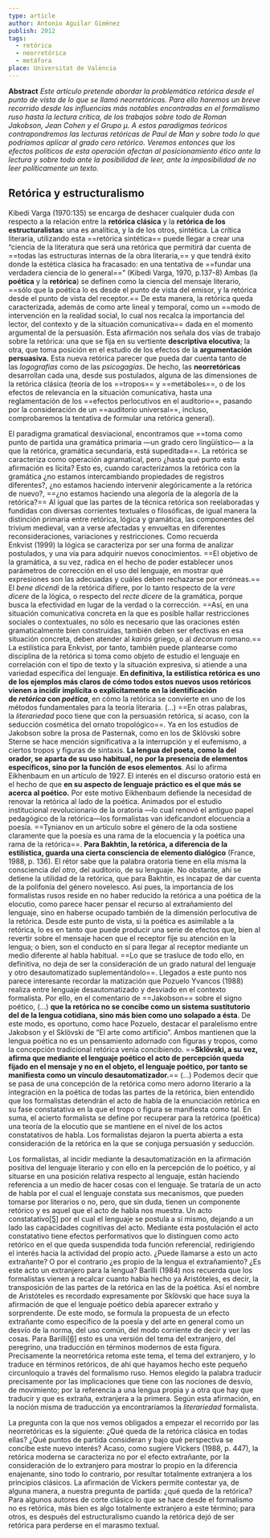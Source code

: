 ```yaml
---
type: article
author: Antonio Aguilar Giménez
publish: 2012
tags:
  - retórica
  - neorretórica
  - metáfora
place: Universitat de València
---
```

**Abstract**
*Este artículo pretende abordar la problemática retórica desde el punto de vista de lo que se llamó neorretóricas. Para ello haremos un breve recorrido desde las influencias más notables encontradas en el formalismo ruso hasta la lectura crítica, de los trabajos sobre todo de Roman Jakobson, Jean Cohen y el Grupo µ. A estos paradigmas teóricos contrapondremos las lecturas retóricas de Paul de Man y sobre todo lo que podríamos aplicar al grado cero retórico. Veremos entonces que los efectos políticos de esta operación afectan al posicionamiento ético ante la lectura y sobre todo ante la posibilidad de leer, ante la imposibilidad de no leer políticamente un texto.*

## Retórica y estructuralismo
Kibedi Varga (1970:135) se encarga de deshacer cualquier duda con respecto a la relación entre la **retórica clásica** y la **retórica de los estructuralistas**: una es analítica, y la de los otros, sintética.
La crítica literaria, utilizando esta ==retórica sintética== puede llegar a crear una “ciencia de la literatura que será una retórica que permitirá dar cuenta de ==todas las estructuras internas de la obra literaria,== y que tendrá éxito donde la estética clásica ha fracasado: en una tentativa de ==fundar una verdadera ciencia de lo general==” (Kibedi Varga, 1970, p.137-8)
Ambas (la **poética** y la **retórica**) se definen como la ciencia del mensaje literario, ==sólo que la poética lo es desde el punto de vista del emisor, y la retórica desde el punto de vista del receptor.== De esta manera, la retórica queda caracterizada, además de como arte lineal y temporal, como un ==modo de intervención en la realidad social, lo cual nos recalca la importancia del lector, del contexto y de la situación comunicativa== dada en el momento argumental de la persuasión. Esta afirmación nos señala dos vías de trabajo sobre la retórica: una que se fija en su vertiente **descriptiva elocutiva**; la otra, que toma posición en el estudio de los efectos de la **argumentación persuasiva.**
Esta nueva retórica parecer que pueda dar cuenta tanto de las _logografías_ como de las _psicogagías_. De hecho, las **neorretóricas** desarrollan cada una, desde sus postulados, alguna de las dimensiones de la retórica clásica (teoría de los ==tropos== y ==metáboles==, o de los efectos de relevancia en la situación comunicativa, hasta una reglamentación de los ==efectos perlocutivos en el auditorio==, pasando por la consideración de un ==auditorio universal==, incluso, comprobaremos la tentativa de formular una retórica general).

El paradigma gramatical desviacional, encontramos que ==toma como punto de partida una gramática primaria ―un grado cero lingüístico― a la que la retórica, gramática secundaria, está supeditada==. La retórica se caracteriza como operación agramatical, pero ¿hasta qué punto esta afirmación es lícita? Esto es, cuando caracterizamos la retórica con la gramática ¿no estamos intercambiando propiedades de registros diferentes?, ¿no estamos haciendo intervenir alegóricamente a la retórica de nuevo?, ==¿no estamos haciendo una alegoría de la alegoría de la retórica?== Al igual que las partes de la técnica retórica son reelaboradas y fundidas con diversas corrientes textuales o filosóficas, de igual manera la distinción primaria entre retórica, lógica y gramática, las componentes del trivium medieval, van a verse afectadas y envueltas en diferentes reconsideraciones, variaciones y restricciones. Como recuerda Enkvist (1999) la lógica se caracteriza por ser una forma de analizar postulados, y una vía para adquirir nuevos conocimientos. ==El objetivo de la gramática, a su vez, radica en el hecho de poder establecer unos parámetros de corrección en el uso del lenguaje, en mostrar qué expresiones son las adecuadas y cuáles deben rechazarse por erróneas.== El _bene dicendi_ de la retórica difiere, por lo tanto respecto de la _vere dicere_ de la lógica, o respecto del _recte dicere_ de la gramática, porque busca la efectividad en lugar de la verdad o la corrección. ==Así, en una situación comunicativa concreta en la que es posible hallar restricciones sociales o contextuales, no sólo es necesario que las oraciones estén gramaticalmente bien construidas, también deben ser efectivas en esa situación concreta, deben atender al _kairós_ griego, o al _decorum_ romano.== La estilística para Enkvist, por tanto, también puede plantearse como disciplina de la retórica si toma como objeto de estudio el lenguaje en correlación con el tipo de texto y la situación expresiva, si atiende a una variedad específica del lenguaje. **En definitiva, la estilística retórica es uno de los ejemplos más claros de cómo todos estos nuevos usos retóricos vienen a incidir implícita o explícitamente en la identificación de _retórica_ con _poética_**, en cómo la retórica se convierte en uno de los métodos fundamentales para la teoría literaria.
(...) ==En otras palabras, la _literariedad_ poco tiene que con la persuasión retórica, si acaso, con la seducción cosmética del ornato tropológico==.
Ya en los estudios de Jakobson sobre la prosa de Pasternak, como en los de Sklövski sobre Sterne se hace mención significativa a la interrupción y el eufemismo, a ciertos tropos y figuras de sintaxis. **La lengua del poeta, como la del orador, se aparta de su uso habitual, no por la presencia de elementos específicos, sino por la función de esos elementos**. Así lo afirma Eikhenbaum en un artículo de 1927. El interés en el discurso oratorio está en el hecho de que **en su aspecto de lenguaje práctico es el que más se acerca al poético.** Por este motivo Eikhenbaum defiende la necesidad de renovar la retórica al lado de la poética.
Animados por el estudio institucional revolucionario de la oratoria ―lo cual renovó el antiguo papel pedagógico de la retórica―los formalistas van ideficandont elocuencia a poesía. ==Tynianov en un artículo sobre el género de la oda sostiene claramente que la poesía es una rama de la elocuencia y la poética una rama de la retórica==. **Para Bakhtin, la retórica, a diferencia de la estilística, guarda una cierta consciencia de elemento dialógico** (France, 1988, p. 136). El rétor sabe que la palabra oratoria tiene en ella misma la consciencia _del otro_, del auditorio, de su lenguaje. No obstante, ahí se detiene la utilidad de la retórica, que para Bakhtin, es incapaz de dar cuenta de la polifonía del género novelesco. Así pues, la importancia de los formalistas rusos reside en no haber reducido la retórica a una poética de la elocutio, como parece hacer pensar el recurso al extrañamiento del lenguaje, sino en haberse ocupado también de la dimensión perlocutiva de la retórica. Desde este punto de vista, si la poética es asimilable a la retórica, lo es en tanto que puede producir una serie de efectos que, bien al revertir sobre el mensaje hacen que el receptor fije su atención en la lengua; o bien, son el conducto en sí para llegar al receptor mediante un medio diferente al habla habitual. ==Lo que se trasluce de todo ello, en definitiva, no deja de ser la consideración de un grado natural del lenguaje y otro desautomatizado suplementándolo==. Llegados a este punto nos parece interesante recordar la matización que Pozuelo Yvancos (1988) realiza entre lenguaje desautomatizado y desviado en el contexto formalista.
Por ello, en el comentario de ==Jakobson== sobre el signo poético, (...) **que la retórica no se concibe como un sistema sustitutorio del de la lengua cotidiana, sino más bien como uno solapado a ésta**. De este modo, es oportuno, como hace Pozuelo, destacar el paralelismo entre Jakobson y el Sklövski de “El arte como artificio”. Ambos mantienen que la lengua poética no es un pensamiento adornado con figuras y tropos, como la concepción tradicional retórica venía concibiendo. ==**Sklövski, a su vez, afirma que mediante el lenguaje poético el acto de percepción queda fijado en el mensaje y no en el objeto, el lenguaje poético, por tanto se manifiesta como un vínculo desautomatizador.**== (...) Podemos decir que se pasa de una concepción de la retórica como mero adorno literario a la integración en la poética de todas las partes de la retórica, bien entendido que los formalistas detendrán el acto de habla de la enunciación retórica en su fase constatativa en la que el tropo o figura se manifiesta como tal. En suma, el acierto formalista se define por recuperar para la retórica (poética) una teoría de la elocutio que se mantiene en el nivel de los actos constatativos de habla. Los formalistas dejaron la puerta abierta a esta consideración de la retórica en la que se conjuga persuasión y seducción. 

Los formalistas, al incidir mediante la desautomatización en la afirmación positiva del lenguaje literario y con ello en la percepción de lo poético, y al situarse en una posición relativa respecto al lenguaje, están haciendo referencia a un medio de hacer cosas con el lenguaje. Se trataría de un acto de habla por el cual el lenguaje constata sus mecanismos, que pueden tomarse por literarios o no, pero, que sin duda, tienen un componente retórico y es aquel que el acto de habla nos muestra. Un acto constatativo[[5]](https://www.um.es/tonosdigital/znum22/secciones/estudios-02-aguilar_gimenez_grado_cero_retorico.htm#_edn5) por el cual el lenguaje se postula a sí mismo, dejando a un lado las capacidades cognitivas del acto. Mediante esta postulación el acto constatativo tiene efectos performativos que lo distinguen como acto retórico en el que queda suspendida toda función referencial, redirigiendo el interés hacia la actividad del propio acto. ¿Puede llamarse a esto un acto extrañante? O por el contrario ¿es propio de la lengua el extrañamiento? ¿Es este acto un extranjero para la lengua? Barilli (1984) nos recuerda que los formalistas vienen a recalcar cuanto había hecho ya Aristóteles, es decir, la transposición de las partes de la retórica en las de la poética. Así el nombre de Aristóteles es recordado expresamente por Sklövski que hace suya la afirmación de que el lenguaje poético debía aparecer extraño y sorprendente. De este modo, se formula la propuesta de un efecto extrañante como específico de la poesía y del arte en general como un desvío de la norma, del uso común, del modo corriente de decir y ver las cosas. Para Barilli[[6]](https://www.um.es/tonosdigital/znum22/secciones/estudios-02-aguilar_gimenez_grado_cero_retorico.htm#_edn6) esto es una versión del tema del extranjero, del peregrino, una traducción en términos modernos de esta figura. Precisamente la neorretórica retoma este tema, el tema del extranjero, y lo traduce en términos retóricos, de ahí que hayamos hecho este pequeño circunloquio a través del formalismo ruso. Hemos elegido la palabra traducir precisamente por las implicaciones que tiene con las nociones de desvío, de movimiento; por la referencia a una lengua propia y a otra que hay que traducir y que es extraña, extranjera a la primera. Según esta afirmación, en la noción misma de traducción ya encontraríamos la _literariedad_ formalista.

La pregunta con la que nos vemos obligados a empezar el recorrido por las neorretóricas es la siguiente: ¿Qué queda de la retórica clásica en todas ellas? ¿Qué puntos de partida consideran y bajo qué perspectiva se concibe este nuevo interés? Acaso, como sugiere Vickers (1988, p. 447), la retórica moderna se caracteriza no por el efecto extrañante, por la consideración de lo extranjero para mostrar lo propio en la diferencia enajenante, sino todo lo contrario, por resultar totalmente extranjera a los principios clásicos. La afirmación de Vickers permite contestar ya, de alguna manera, a nuestra pregunta de partida: ¿qué queda de la retórica? Para algunos autores de corte clásico lo que se hace desde el formalismo no es retórica, más bien es algo totalmente extranjero a este término; para otros, es después del estructuralismo cuando la retórica dejó de ser retórica para perderse en el marasmo textual.